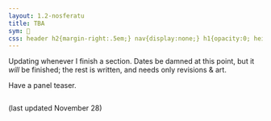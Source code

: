 ```yaml
---
layout: 1.2-nosferatu
title: TBA
sym: 🌙
css: header h2{margin-right:.5em;} nav{display:none;} h1{opacity:0; height:0;} main{text-align:center;} p{max-width:20em;} s{opacity:.5;}
---
```

Updating whenever I finish a section. Dates be damned at this point, but it *will* be finished; the rest is written, and needs only revisions & art.

Have a panel teaser.

<img src="{%include url.html%}/assets/img/au/4-01.png" alt=""/>

(last updated November 28)